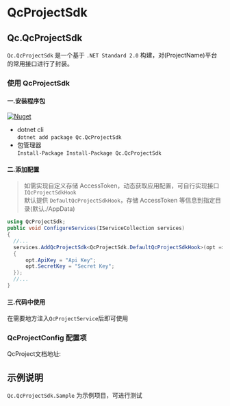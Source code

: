 # QcProjectSdk

## Qc.QcProjectSdk

`Qc.QcProjectSdk` 是一个基于 `.NET Standard 2.0` 构建，对(ProjectName)平台的常用接口进行了封装。


### 使用 QcProjectSdk


#### 一.安装程序包

[![Nuget](https://img.shields.io/nuget/v/Qc.QcProjectSdk)](https://www.nuget.org/packages/Qc.QcProjectSdk/)

- dotnet cli  
  `dotnet add package Qc.QcProjectSdk`
- 包管理器  
  `Install-Package Install-Package Qc.QcProjectSdk`

#### 二.添加配置

> 如需实现自定义存储 AccessToken，动态获取应用配置，可自行实现接口 `IQcProjectSdkHook`  
> 默认提供 `DefaultQcProjectSdkHook`，存储 AccessToken 等信息到指定目录(默认./AppData)

```cs
using QcProjectSdk;
public void ConfigureServices(IServiceCollection services)
{
  //...
  services.AddQcProjectSdk<QcProjectSdk.DefaultQcProjectSdkHook>(opt =>
  {
      opt.ApiKey = "Api Key";
      opt.SecretKey = "Secret Key";
  });
  //...
}
```

#### 三.代码中使用

在需要地方注入`QcProjectService`后即可使用

### QcProjectConfig 配置项

QcProject文档地址: 

## 示例说明

`Qc.QcProjectSdk.Sample` 为示例项目，可进行测试
